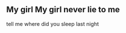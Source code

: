 <html lang="en">
<head>
    <meta charset="UTF-8">
    <meta http-equiv="X-UA-Compatible" content="IE=edge">
    <meta name="viewport" content="width=m, initial-scale=1.0">
    <title></my-4th-repo></title>
</head>
<body>
    <h2>My girl My girl never lie to me</h2>
     <p>tell me where did you sleep last night</p>
    
</body>
</html>
